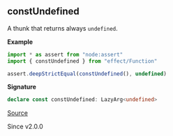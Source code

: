 ## constUndefined

A thunk that returns always `undefined`.

**Example**

```ts
import * as assert from "node:assert"
import { constUndefined } from "effect/Function"

assert.deepStrictEqual(constUndefined(), undefined)
```

**Signature**

```ts
declare const constUndefined: LazyArg<undefined>
```

[Source](https://github.com/Effect-TS/effect/tree/main/packages/effect/src/Function.ts#L331)

Since v2.0.0